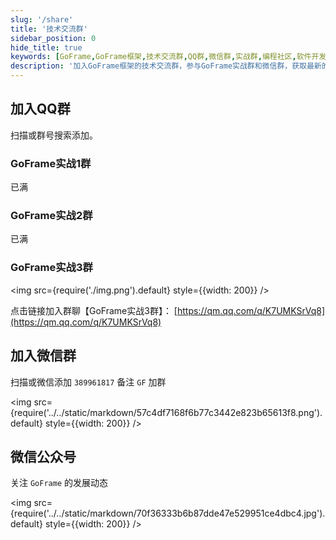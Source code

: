 ```yaml
---
slug: '/share'
title: '技术交流群'
sidebar_position: 0
hide_title: true
keywords: [GoFrame,GoFrame框架,技术交流群,QQ群,微信群,实战群,编程社区,软件开发,开发者交流,GoFrame公众号]
description: '加入GoFrame框架的技术交流群，参与GoFrame实战群和微信群，获取最新的框架发展动态和技术交流。我们提供多个QQ群和微信群，供爱好者们分享经验和交流开发心得，并持续关注GoFrame的最新资讯。'
---
```


## 加入QQ群

扫描或群号搜索添加。

### GoFrame实战1群
已满

### GoFrame实战2群
已满

### GoFrame实战3群
<img src={require('./img.png').default} style={{width: 200}} />

点击链接加入群聊【GoFrame实战3群】： [https://qm.qq.com/q/K7UMKSrVq8](https://qm.qq.com/q/K7UMKSrVq8) 

## 加入微信群
扫描或微信添加 `389961817` 备注 `GF` 加群

<img src={require('../../static/markdown/57c4df7168f6b77c3442e823b65613f8.png').default} style={{width: 200}} />


## 微信公众号
关注 `GoFrame` 的发展动态

<img src={require('../../static/markdown/70f36333b6b87dde47e529951ce4dbc4.jpg').default} style={{width: 200}} />
